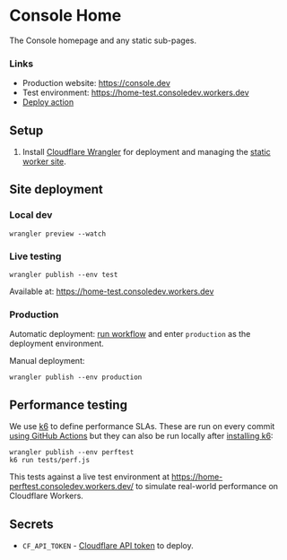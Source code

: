 # Console Home

The Console homepage and any static sub-pages.

### Links

* Production website: https://console.dev
* Test environment: https://home-test.consoledev.workers.dev
* [Deploy action](https://github.com/consoledotdev/home/actions?query=workflow%3ADeploy)

## Setup

1. Install [Cloudflare
  Wrangler](https://developers.cloudflare.com/workers/cli-wrangler/install-update)
  for deployment and managing the
  [static worker site](https://developers.cloudflare.com/workers/platform/sites).

## Site deployment

### Local dev

`wrangler preview --watch`

### Live testing

`wrangler publish --env test`

Available at: https://home-test.consoledev.workers.dev

### Production

Automatic deployment: [run
workflow](https://github.com/consoledotdev/home/actions?query=workflow%3ADeploy)
and enter `production` as the deployment environment.

Manual deployment:

`wrangler publish --env production`

## Performance testing

We use [k6](https://k6.io/) to define performance SLAs. These are run on every
commit [using GitHub Actions](https://k6.io/blog/load-testing-using-github-actions)
but they can also be run locally after [installing k6](https://k6.io/docs/getting-started/installation):

```shell
wrangler publish --env perftest
k6 run tests/perf.js
```

This tests against a live test environment at
https://home-perftest.consoledev.workers.dev/ to simulate real-world
performance on Cloudflare Workers.

## Secrets

* `CF_API_TOKEN` - [Cloudflare API
  token](https://dash.cloudflare.com/profile/api-tokens) to deploy.
